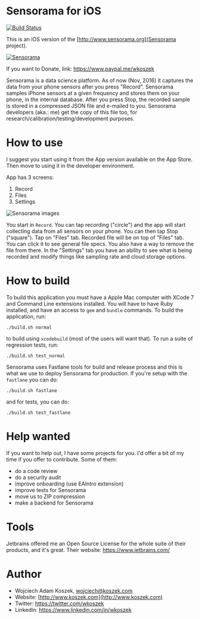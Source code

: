 # Sensorama for iOS

[![Build Status](https://travis-ci.org/wkoszek/sensorama-ios.svg?branch=master)](https://travis-ci.org/wkoszek/sensorama-ios)

This is an iOS version of the [http://www.sensorama.org](Sensorama project).

[![Sensorama](https://linkmaker.itunes.apple.com/assets/shared/badges/en-us/appstore-lrg.svg "Sensorama")](https://itunes.apple.com/us/app/sensorama/id1159788831?mt=8)

If you want to Donate, link: https://www.paypal.me/wkoszek

Sensorama is a data science platform. As of now (Nov, 2016) it captures the data from your phone sensors after you press "Record". Sensorama samples iPhone sensors at a given frequency and stores them on your phone, in the internal database. After you press Stop, the recorded sample is stored in a compressed JSON file and e-mailed to you. Sensorama developers (aka.: me) get the copy of this file too, for research/calibration/testing/development purposes.

# How to use

I suggest you start using it from the App version available on the App
Store. Then move to using it in the developer environment.

App has 3 screens:

1. Record
2. Files
3. Settings

![Sensorama images](http://www.sensorama.org/images/sensorama_3_screens.png)

You start in `Record`. You can tap recording ("circle") and the app will start
collecting data from all sensors on your phone. You can then tap Stop
("square"). Tap on "Files" tab. Recorded file will be on top of "Files" tab.
You can click it to see general file specs. You also have a way to remove
the file from there. In the "Settings" tab you have an ability to see what
is being recorded and modify things like sampling rate and cloud storage
options.

# How to build

To build this application you must have a Apple Mac computer with XCode 7
and Command Line extensions installed. You will have to have Ruby installed,
and have an access to `gem` and `bundle` commands. To build the application, run:

	./build.sh normal

to build using `xcodebuild` (most of the users will want that). To run a
suite of regression tests, run:

	./build.sh test_normal

Sensorama uses Fastlane tools for build and release process and this is what
we use to deploy Sensorama for production. If you're setup with the
`fastlane` you can do:

	./build.sh fastlane

and for tests, you can do:

	./build.sh test_fastlane

# Help wanted

If you want to help out, I have some projects for you. I'd offer a bit of my
time if you offer to contribute. Some of them:

- do a code review
- do a security audit
- improve onboarding (use EAIntro extension)
- improve tests for Sensorama
- move us to ZIP compression
- make a backend for Sensorama

# Tools

Jetbrains offered me an Open Source License for the whole suite of their
products, and it's great. Their website: https://www.jetbrains.com/

# Author

- Wojciech Adam Koszek, [wojciech@koszek.com](mailto:wojciech@koszek.com)
- Website: [http://www.koszek.com](http://www.koszek.com)
- Twitter: https://twitter.com/wkoszek
- LinkedIn: https://www.linkedin.com/in/wkoszek
